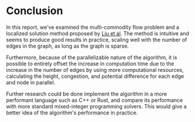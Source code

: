 # Conclusion

In this report, we've examined the multi-commodity flow problem and a localized solution method proposed by [Liu et al](https://doi.org/10.48550/arXiv.2108.07549). The method is intuitive and seems to produce good results in practice, scaling well with the number of edges in the graph, as long as the graph is sparse.

Furthermore, because of the parallelizable nature of the algorithm, it is possible to entirely offset the increase in computation time due to the increase in the number of edges by using more computational resources, calculating the height, congestion, and potential difference for each edge and node in parallel.

Further research could be done implement the algorithm in a more performant language such as C++ or Rust, and compare its performance with more standard mixed-integer programming solvers. This would give a better idea of the algorithm's performance in practice.
